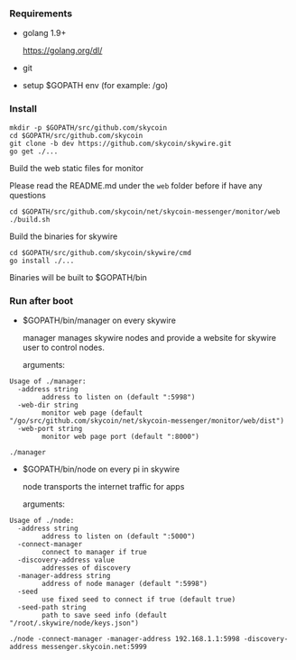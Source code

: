 ### Requirements

* golang 1.9+

  https://golang.org/dl/

* git

* setup $GOPATH env (for example: /go)

### Install

```
mkdir -p $GOPATH/src/github.com/skycoin
cd $GOPATH/src/github.com/skycoin
git clone -b dev https://github.com/skycoin/skywire.git
go get ./...
```
Build the web static files for monitor

Please read the README.md under the `web` folder before if have any questions

```
cd $GOPATH/src/github.com/skycoin/net/skycoin-messenger/monitor/web
./build.sh
```
Build the binaries for skywire
```
cd $GOPATH/src/github.com/skycoin/skywire/cmd
go install ./...
```

Binaries will be built to $GOPATH/bin

### Run after boot
* $GOPATH/bin/manager on every skywire

  manager manages skywire nodes and provide a website for skywire user to control nodes.

  arguments:

```
Usage of ./manager:
  -address string
    	address to listen on (default ":5998")
  -web-dir string
    	monitor web page (default "/go/src/github.com/skycoin/net/skycoin-messenger/monitor/web/dist")
  -web-port string
    	monitor web page port (default ":8000")
```

```
./manager 
```

* $GOPATH/bin/node on every pi in skywire

  node transports the internet traffic for apps

  arguments:

```
Usage of ./node:
  -address string
    	address to listen on (default ":5000")
  -connect-manager
    	connect to manager if true
  -discovery-address value
    	addresses of discovery
  -manager-address string
    	address of node manager (default ":5998")
  -seed
    	use fixed seed to connect if true (default true)
  -seed-path string
    	path to save seed info (default "/root/.skywire/node/keys.json")
```

```
./node -connect-manager -manager-address 192.168.1.1:5998 -discovery-address messenger.skycoin.net:5999
```

